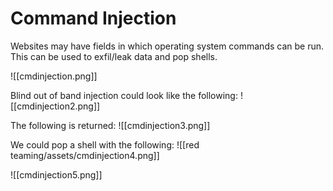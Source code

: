# Command Injection

Websites may have fields in which operating system commands can be run. This can be used to exfil/leak data and pop shells.

![[cmdinjection.png]]

Blind out of band injection could look like the following:
![[cmdinjection2.png]]

The following is returned:
![[cmdinjection3.png]]

We could pop a shell with the following:
![[red teaming/assets/cmdinjection4.png]]

![[cmdinjection5.png]]